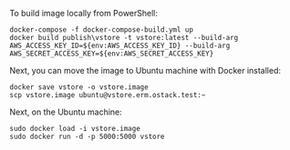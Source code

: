 To build image locally from PowerShell:

```
docker-compose -f docker-compose-build.yml up
docker build publish\vstore -t vstore:latest --build-arg AWS_ACCESS_KEY_ID=${env:AWS_ACCESS_KEY_ID} --build-arg AWS_SECRET_ACCESS_KEY=${env:AWS_SECRET_ACCESS_KEY}
```

Next, you can move the image to Ubuntu machine with Docker installed:

```
docker save vstore -o vstore.image
scp vstore.image ubuntu@vstore.erm.ostack.test:~
```

Next, on the Ubuntu machine:

```
sudo docker load -i vstore.image
sudo docker run -d -p 5000:5000 vstore
```